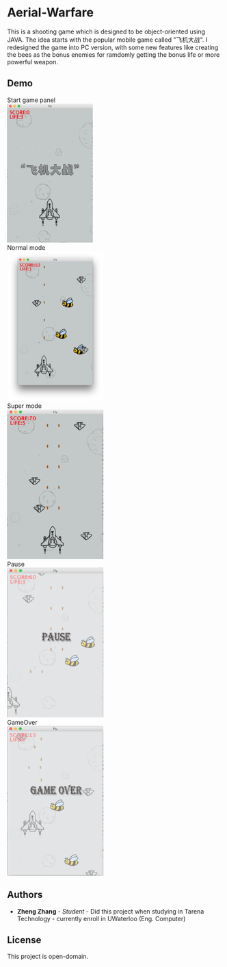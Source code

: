 # Aerial-Warfare

This is a shooting game which is designed to be object-oriented using JAVA. The idea starts with the popular mobile game called "飞机大战". I redesigned the game into PC version, with some new features like creating the bees as the bonus enemies for ramdomly getting the bonus life or more powerful weapon.


## Demo
Start game panel
<br>
<img src="https://github.com/ZhengZhang98/aerial-warfare/blob/master/screenshot/Start.png" height=325 width=200/>
<br>
Normal mode
<br>
<img src="https://github.com/ZhengZhang98/aerial-warfare/blob/master/screenshot/Normal.png" height=350 width=225/>
<br>
Super mode
<br>
<img src="https://github.com/ZhengZhang98/aerial-warfare/blob/master/screenshot/Super.png" height=350 width=225/>
<br>
Pause
<br>
<img src="https://github.com/ZhengZhang98/aerial-warfare/blob/master/screenshot/Pause.png" height=350 width=225/>
<br>
GameOver
<br>
<img src="https://github.com/ZhengZhang98/aerial-warfare/blob/master/screenshot/GameOver.png" height=350 width=225/>
<br>

## Authors

* **Zheng Zhang** - *Student* - Did this project when studying in Tarena Technology - currently enroll in UWaterloo (Eng. Computer)

## License

This project is open-domain.


